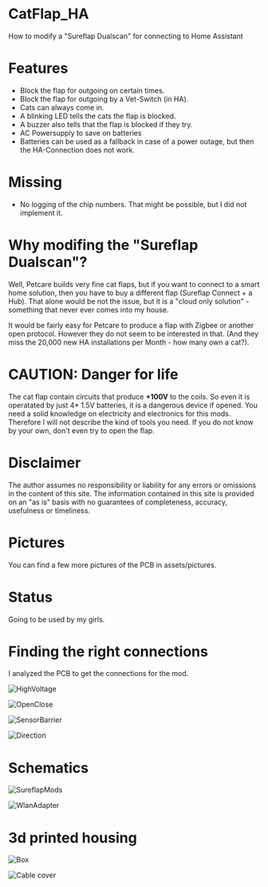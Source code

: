 # CatFlap_HA
How to modify a "Sureflap Dualscan" for connecting to Home Assistant

# Features
- Block the flap for outgoing on certain times.
- Block the flap for outgoing by a Vet-Switch (in HA).
- Cats can always come in.
- A blinking LED tells the cats the flap is blocked.
- A buzzer also tells that the flap is blocked if they try.
- AC Powersupply to save on batteries
- Batteries can be used as a fallback in case of a power outage, but then the HA-Connection does not work.

# Missing
- No logging of the chip numbers.
	That might be possible, but I did not implement it.

# Why modifing the "Sureflap Dualscan"?
Well, Petcare builds very fine cat flaps, but if you want to connect to a
 smart home solution, then you have to buy a different flap (Sureflap Connect + a Hub).
 That alone would be not the issue, but it is a "cloud only solution" - something that 
 never ever comes into my house.

 It would be fairly easy for Petcare to produce a flap with Zigbee or another open protocol. However they do not seem to be interested in that. (And they miss the 20,000 new HA installations per Month - how many own a cat?).

# CAUTION: Danger for life
The cat flap contain circuits that produce __+100V__ to the coils. So even it is operatated by just 4* 1.5V batteries, it is a dangerous device if opened. You need a solid knowledge on electricity and electronics for this mods.
Therefore I will not describe the kind of tools you need. If you do not know by your own, don't even try to open the flap.

# Disclaimer
The author assumes no responsibility or liability for any errors or omissions in the content of this site. The information contained in this site is provided on an "as is" basis with no guarantees of completeness, accuracy, usefulness or timeliness.

# Pictures
You can find a few more pictures of the PCB in assets/pictures.

# Status
Going to be used by my girls.

# Finding the right connections
I analyzed the PCB to get the connections for the mod.

![HighVoltage](assets/svg/HighVoltage.png)

![OpenClose](assets/svg/OpenClose.png)

![SensorBarrier](assets/svg/SensorBarrier.png)

![Direction](assets/svg/Direction.png)

# Schematics

![SureflapMods](Schematics/SureflapMods.svg)

![WlanAdapter](Schematics/WlanAdapter.svg)

# 3d printed housing

![Box](Housing/PNG/box.png)

![Cable cover](Housing/PNG/cover.png)

